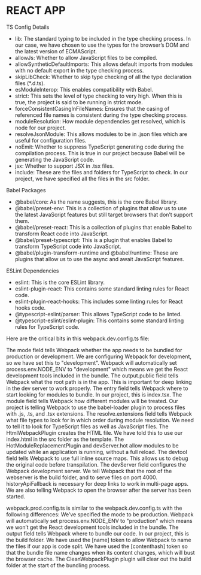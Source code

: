 # REACT APP

TS Config Details
- lib: The standard typing to be included in the type checking process. In our case, we have chosen to use the types for the browser’s DOM and the latest version of ECMAScript.
- allowJs: Whether to allow JavaScript files to be compiled.
- allowSyntheticDefaultImports: This allows default imports from modules with no default export in the type checking process.
- skipLibCheck: Whether to skip type checking of all the type declaration files (*.d.ts).
- esModuleInterop: This enables compatibility with Babel.
- strict: This sets the level of type checking to very high. When this is true, the project is said to be running in strict mode.
- forceConsistentCasingInFileNames: Ensures that the casing of referenced file names is consistent during the type checking process.
- moduleResolution: How module dependencies get resolved, which is node for our project.
- resolveJsonModule: This allows modules to be in .json files which are useful for configuration files.
- noEmit: Whether to suppress TypeScript generating code during the compilation process. This is true in our project because Babel will be generating the JavaScript code.
- jsx: Whether to support JSX in .tsx files.
- include: These are the files and folders for TypeScript to check. In our project, we have specified all the files in the src folder.

Babel Packages
- @babel/core: As the name suggests, this is the core Babel library.
- @babel/preset-env: This is a collection of plugins that allow us to use the latest JavaScript features but still target browsers that don’t support them.
- @babel/preset-react: This is a collection of plugins that enable Babel to transform React code into JavaScript.
- @babel/preset-typescript: This is a plugin that enables Babel to transform TypeScript code into JavaScript.
- @babel/plugin-transform-runtime and @babel/runtime: These are plugins that allow us to use the async and await JavaScript features.

ESLint Dependencies
- eslint: This is the core ESLint library.
- eslint-plugin-react: This contains some standard linting rules for React code.
- eslint-plugin-react-hooks: This includes some linting rules for React hooks code.
- @typescript-eslint/parser: This allows TypeScript code to be linted.
- @typescript-eslint/eslint-plugin: This contains some standard linting rules for TypeScript code.

Here are the critical bits in this webpack.dev.config.ts file:

The mode field tells Webpack whether the app needs to be bundled for production or development. We are configuring Webpack for development, so we have set this to "development". Webpack will automatically set process.env.NODE_ENV to "development" which means we get the React development tools included in the bundle.
The output.public field tells Webpack what the root path is in the app. This is important for deep linking in the dev server to work properly.
The entry field tells Webpack where to start looking for modules to bundle. In our project, this is index.tsx.
The module field tells Webpack how different modules will be treated. Our project is telling Webpack to use the babel-loader plugin to process files with .js, .ts, and .tsx extensions.
The resolve.extensions field tells Webpack what file types to look for in which order during module resolution. We need to tell it to look for TypeScript files as well as JavaScript files.
The HtmlWebpackPlugin creates the HTML file. We have told this to use our index.html in the src folder as the template.
The HotModuleReplacementPlugin and devServer.hot allow modules to be updated while an application is running, without a full reload.
The devtool field tells Webpack to use full inline source maps. This allows us to debug the original code before transpilation.
The devServer field configures the Webpack development server. We tell Webpack that the root of the webserver is the build folder, and to serve files on port 4000. historyApiFallback is necessary for deep links to work in multi-page apps. We are also telling Webpack to open the browser after the server has been started.

webpack.prod.config.ts is similar to the webpack.dev.config.ts with the following differences:
We’ve specified the mode to be production. Webpack will automatically set process.env.NODE_ENV to "production" which means we won’t get the React development tools included in the bundle.
The output field tells Webpack where to bundle our code. In our project, this is the build folder. We have used the [name] token to allow Webpack to name the files if our app is code split. We have used the [contenthash] token so that the bundle file name changes when its content changes, which will bust the browser cache.
The CleanWebpackPlugin plugin will clear out the build folder at the start of the bundling process.
